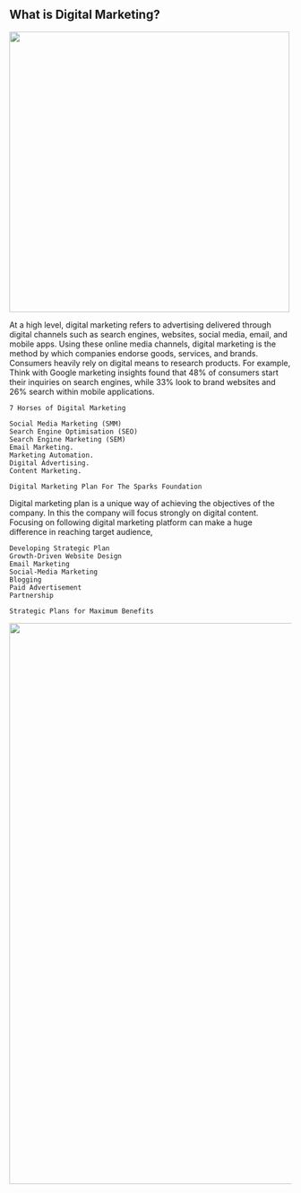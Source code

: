 ## What is Digital Marketing?

<a >
  <img align="center" width="500px" src="https://miro.medium.com/max/4849/0*zEXQmORu8B9PsxmW" />
</a>

At a high level, digital marketing refers to advertising delivered through digital channels such as search engines, websites, social media, email, and mobile apps. Using these online media channels, digital marketing is the method by which companies endorse goods, services, and brands. Consumers heavily rely on digital means to research products. For example, Think with Google marketing insights found that 48% of consumers start their inquiries on search engines, while 33% look to brand websites and 26% search within mobile applications.

    7 Horses of Digital Marketing

    Social Media Marketing (SMM)
    Search Engine Optimisation (SEO)
    Search Engine Marketing (SEM)
    Email Marketing.
    Marketing Automation.
    Digital Advertising.
    Content Marketing.

    Digital Marketing Plan For The Sparks Foundation

Digital marketing plan is a unique way of achieving the objectives of the company. In this the company will focus strongly on digital content. Focusing on following digital marketing platform can make a huge difference in reaching target audience,

    Developing Strategic Plan
    Growth-Driven Website Design
    Email Marketing
    Social-Media Marketing
    Blogging
    Paid Advertisement
    Partnership

    Strategic Plans for Maximum Benefits

<a >
  <img align="center" width="1000px" src="https://user-images.githubusercontent.com/22770735/105096365-f5499300-5acc-11eb-973a-af88cd9269fd.gif" />
</a>
